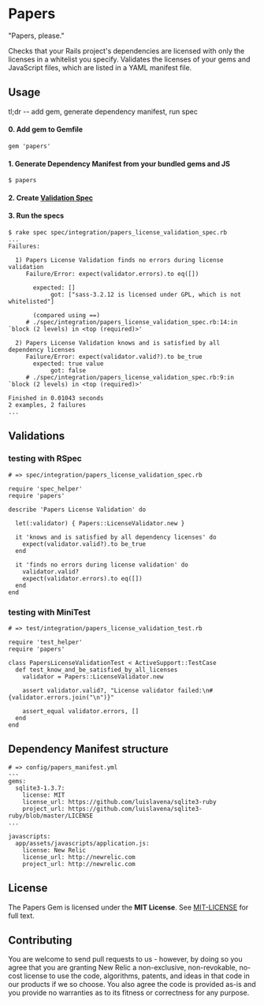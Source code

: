 # Papers

"Papers, please."

Checks that your Rails project's dependencies are licensed with only the licenses in a whitelist you specify. Validates the licenses of your gems and JavaScript files, which are listed in a YAML manifest file.

## Usage

tl;dr -- add gem, generate dependency manifest, run spec

#### 0. Add gem to Gemfile

```
gem 'papers'
```
#### 1. Generate Dependency Manifest from your bundled gems and JS

```
$ papers
```
#### 2. Create [Validation Spec](#testing-with-rspec)

#### 3. Run the specs

```
$ rake spec spec/integration/papers_license_validation_spec.rb
...
Failures:

  1) Papers License Validation finds no errors during license validation
     Failure/Error: expect(validator.errors).to eq([])

       expected: []
            got: ["sass-3.2.12 is licensed under GPL, which is not whitelisted"]

       (compared using ==)
     # ./spec/integration/papers_license_validation_spec.rb:14:in `block (2 levels) in <top (required)>'

  2) Papers License Validation knows and is satisfied by all dependency licenses
     Failure/Error: expect(validator.valid?).to be_true
       expected: true value
            got: false
     # ./spec/integration/papers_license_validation_spec.rb:9:in `block (2 levels) in <top (required)>'

Finished in 0.01043 seconds
2 examples, 2 failures
...
```

## Validations

### testing with RSpec

```
# => spec/integration/papers_license_validation_spec.rb

require 'spec_helper'
require 'papers'

describe 'Papers License Validation' do

  let(:validator) { Papers::LicenseValidator.new }

  it 'knows and is satisfied by all dependency licenses' do
    expect(validator.valid?).to be_true
  end

  it 'finds no errors during license validation' do
    validator.valid?
    expect(validator.errors).to eq([])
  end
end
```

### testing with MiniTest

```
# => test/integration/papers_license_validation_test.rb

require 'test_helper'
require 'papers'

class PapersLicenseValidationTest < ActiveSupport::TestCase
  def test_know_and_be_satisfied_by_all_licenses
    validator = Papers::LicenseValidator.new

    assert validator.valid?, "License validator failed:\n#{validator.errors.join("\n")}"

    assert_equal validator.errors, []
  end
end
```


## Dependency Manifest structure

```
# => config/papers_manifest.yml
---
gems:
  sqlite3-1.3.7:
    license: MIT
    license_url: https://github.com/luislavena/sqlite3-ruby
    project_url: https://github.com/luislavena/sqlite3-ruby/blob/master/LICENSE
...

javascripts:
  app/assets/javascripts/application.js:
    license: New Relic
    license_url: http://newrelic.com
    project_url: http://newrelic.com
```

## License

The Papers Gem is licensed under the __MIT License__.  See [MIT-LICENSE](https://github.com/newrelic/papers/blob/master/MIT-LICENSE) for full text.

## Contributing

You are welcome to send pull requests to us - however, by doing so you agree that you are granting New Relic a non-exclusive, non-revokable, no-cost license to use the code, algorithms, patents, and ideas in that code in our products if we so choose. You also agree the code is provided as-is and you provide no warranties as to its fitness or correctness for any purpose.
